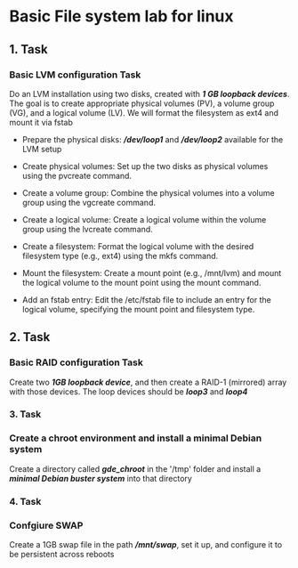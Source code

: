 # Basic File system lab for linux

## 1. Task

### Basic LVM configuration Task

Do an LVM installation using two disks, created with ***1 GB loopback devices***. The goal is to create appropriate physical volumes (PV), a volume group (VG), and a logical volume (LV). We will format the filesystem as ext4 and mount it via fstab

- Prepare the physical disks: ***/dev/loop1*** and ***/dev/loop2*** available for the LVM setup

- Create physical volumes: Set up the two disks as physical volumes using the pvcreate command.

- Create a volume group: Combine the physical volumes into a volume group using the vgcreate command.

- Create a logical volume: Create a logical volume within the volume group using the lvcreate command.

- Create a filesystem: Format the logical volume with the desired filesystem type (e.g., ext4) using the mkfs command.

- Mount the filesystem: Create a mount point (e.g., /mnt/lvm) and mount the logical volume to the mount point using the mount command.

- Add an fstab entry: Edit the /etc/fstab file to include an entry for the logical volume, specifying the mount point and filesystem type.

## 2. Task

### Basic RAID configuration Task

Create two ***1GB loopback device***, and then create a RAID-1 (mirrored) array with those devices. The loop devices should be ***loop3*** and ***loop4***


### 3. Task

### Create a chroot environment and install a minimal Debian system

Create a directory called ***gde_chroot*** in the '/tmp' folder and install a ***minimal Debian buster system*** into that directory

### 4. Task

### Confgiure SWAP

Create a 1GB swap file in the path ***/mnt/swap***, set it up, and configure it to be persistent across reboots
